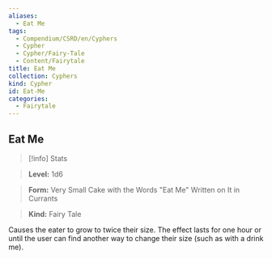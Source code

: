 ```yaml
---
aliases:
  - Eat Me
tags:
  - Compendium/CSRD/en/Cyphers
  - Cypher
  - Cypher/Fairy-Tale
  - Content/Fairytale
title: Eat Me
collection: Cyphers
kind: Cypher
id: Eat-Me
categories:
  - Fairytale
---
```

## Eat Me    
>[!info] Stats    
> **Level:** 1d6    
> **Form:** Very Small Cake with the Words "Eat Me" Written on It in Currants    
> **Kind:** Fairy Tale  
    
Causes the eater to grow to twice their size. The effect lasts for one hour or until the user can find another way to change their size (such as with a drink me).
